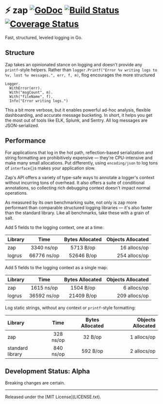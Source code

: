 # :zap: zap [![GoDoc][doc-img]][doc] [![Build Status][ci-img]][ci] [![Coverage Status][cov-img]][cov]

Fast, structured, leveled logging in Go.

## Structure

Zap takes an opinionated stance on logging and doesn't provide any
`printf`-style helpers. Rather than `logger.Printf("Error %v writing logs to
%v, lost %v messages.", err, f, m)`, flog encourages the more structured

```
Logger.
  WithError(err).
  With("msgCount", m).
  With("fileName", f).
  Info("Error writing logs.")
```

This a bit more verbose, but it enables powerful ad-hoc analysis, flexible
dashboarding, and accurate message bucketing. In short, it helps you get the
most out of tools like ELK, Splunk, and Sentry. All log messages are
JSON-serialized.

## Performance

For applications that log in the hot path, reflection-based serialization and
string formatting are prohibitively expensive &mdash; they're CPU-intensive and
make many small allocations. Put differently, using `encoding/json` to log tons
of `interface{}`s makes your application slow.

Zap's API offers a variety of type-safe ways to annotate a logger's context
without incurring tons of overhead. It also offers a suite of conditional
annotations, so collecting rich debugging context doesn't impact normal
operations.

As measured by its own benchmarking suite, not only is zap more performant
than comparable structured logging libraries &mdash; it's also faster than the
standard library. Like all benchmarks, take these with a grain of salt.

Add 5 fields to the logging context, one at a time:

| Library | Time | Bytes Allocated | Objects Allocated |
| :--- | :---: | :---: | ---: |
| zap | 3340 ns/op | 5713 B/op | 16 allocs/op |
| logrus | 66776 ns/op | 52646 B/op | 254 allocs/op |

Add 5 fields to the logging context as a single map:

| Library | Time | Bytes Allocated | Objects Allocated |
| :--- | :---: | :---: | ---: |
| zap | 1615 ns/op | 1504 B/op | 6 allocs/op |
| logrus | 36592 ns/op | 21409 B/op | 209 allocs/op |

Log static strings, without any context or `printf`-style formatting:

| Library | Time | Bytes Allocated | Objects Allocated |
| :--- | :---: | :---: | ---: |
| zap | 328 ns/op | 32 B/op | 1 allocs/op |
| standard library | 840 ns/op | 592 B/op | 2 allocs/op |

## Development Status: Alpha

Breaking changes are certain.

<hr>
Released under the [MIT License](LICENSE.txt).

[doc-img]: https://godoc.org/github.com/uber-common/zap?status.svg
[doc]: https://godoc.org/github.com/uber-common/zap
[ci-img]: https://travis-ci.org/uber-common/zap.svg?branch=master
[ci]: https://travis-ci.org/uber-common/zap
[cov-img]: https://coveralls.io/repos/github/uber-common/zap/badge.svg?branch=master
[cov]: https://coveralls.io/github/uber-common/zap?branch=master
